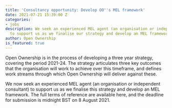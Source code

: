 ```yaml
---
title: 'Consultancy opportunity: Develop OO''s MEL framework'
date: 2021-07-21 15:39:00 Z
categories:
- jobs
description: We seek an experienced MEL agent (an organisation or independent consultant)
  to support us as we finalise our strategy and develop an MEL framework.
author: Open Ownership
is_featured: true
---
```


Open Ownership is in the process of developing a three year strategy, covering the period 2021-24. The strategy articulates three key outcomes that the organisation will work to achieve over this timeframe, and defines work streams through which Open Ownership will deliver against these.

We now seek an experienced MEL agent (an organisation or independent consultant) to support us as we finalise this strategy and develop an MEL framework. The full terms of reference are available here, and the deadline for submission is midnight BST on 8 August 2021.
